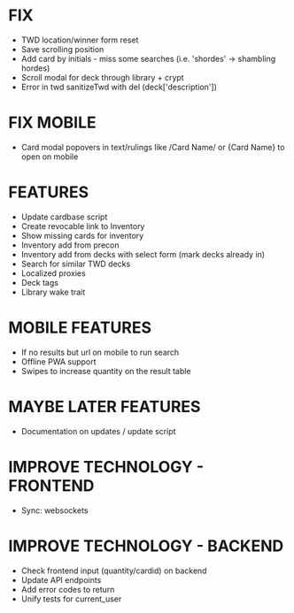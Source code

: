 # FIX
* TWD location/winner form reset
* Save scrolling position
* Add card by initials - miss some searches (i.e. 'shordes' -> shambling hordes)
* Scroll modal for deck through library + crypt
* Error in twd sanitizeTwd with del (deck['description'])

# FIX MOBILE
* Card modal popovers in text/rulings like /Card Name/ or {Card Name} to open on mobile

# FEATURES
* Update cardbase script
* Create revocable link to Inventory
* Show missing cards for inventory
* Inventory add from precon
* Inventory add from decks with select form (mark decks already in)
* Search for similar TWD decks
* Localized proxies
* Deck tags
* Library wake trait

# MOBILE FEATURES
* If no results but url on mobile to run search
* Offline PWA support
* Swipes to increase quantity on the result table

# MAYBE LATER FEATURES
* Documentation on updates / update script

# IMPROVE TECHNOLOGY - FRONTEND
* Sync: websockets

# IMPROVE TECHNOLOGY - BACKEND
* Check frontend input (quantity/cardid) on backend
* Update API endpoints
* Add error codes to return
* Unify tests for current_user
